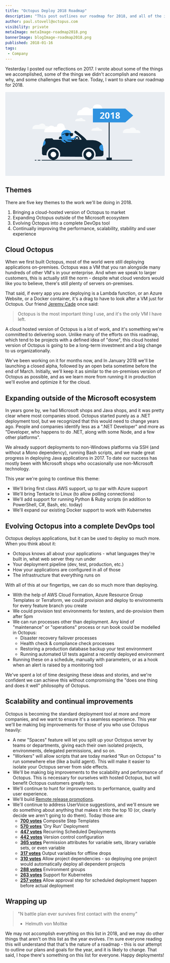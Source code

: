 ```yaml
---
title: "Octopus Deploy 2018 Roadmap"
description: "This post outlines our roadmap for 2018, and all of the improvements we're planning to make to Octopus over the next year."
author: paul.stovell@octopus.com
visibility: private
metaImage: metaImage-roadmap2018.png
bannerImage: blogImage-roadmap2018.png
published: 2018-01-16
tags:
 - Company
---
```


Yesterday I posted our reflections on 2017. I wrote about some of the things we accomplished, some of the things we didn't accomplish and reasons why, and some challenges that we face. Today, I want to share our roadmap for 2018. 

![Roadmap for 2018](blogImage-roadmap2018.png)

## Themes

There are five key themes to the work we'll be doing in 2018. 

1. Bringing a cloud-hosted version of Octopus to market
2. Expanding Octopus outside of the Microsoft ecosystem
3. Evolving Octopus into a complete DevOps tool
4. Continually improving the performance, scalability, stability and user experience

## Cloud Octopus

When we first built Octopus, most of the world were still deploying applications on-premises. Octopus was a VM that you ran alongside many hundreds of other VM's in your enterprise. And when we speak to larger customers, this is actually still the norm - despite what cloud vendors would like you to believe, there's still plenty of servers on-premises. 

That said, if every app you are deploying is a Lambda function, or an Azure Website, or a Docker container, it's a drag to have to look after a VM just for Octopus. Our friend [Jeremy Cade](https://twitter.com/jcade83?lang=en) once said:

> Octopus is the most important thing I use, and it's the only VM I have left.

A cloud hosted version of Octopus is a lot of work, and it's something we're committed to delivering soon. Unlike many of the efforts on this roadmap, which tend to be projects with a defined idea of "done", this cloud hosted version of Octopus is going to be a long-term investment and a big change to us organizationally. 

We've been working on it for months now, and In January 2018 we'll be launching a closed alpha, followed by an open beta sometime before the end of March. Initially, we'll keep it as similar to the on-premises version of Octopus as possible, and as we learn more from running it in production we'll evolve and optimize it for the cloud.  

## Expanding outside of the Microsoft ecosystem

In years gone by, we had Microsoft shops and Java shops, and it was pretty clear where most companies stood. Octopus started purely as a .NET deployment tool, but we recognized that this would need to change years ago. People and companies identify less as a ".NET Developer" and more as "Developer, who happens to do .NET, along with some Node, and a few other platforms". 

We already support deployments to non-Windows platforms via SSH (and without a Mono dependency), running Bash scripts, and we made great progress in deploying Java applications in 2017. To date our success has mostly been with Microsoft shops who occasionally use non-Microsoft technology. 

This year we're going to continue this theme:

- We'll bring first class AWS support, up to par with Azure support
- We'll bring Tentacle to Linux (to allow polling connections)
- We'll add support for running Python & Ruby scripts (in addition to PowerShell, C#, Bash, etc. today)
- We'll expand our existing Docker support to work with Kubernetes

## Evolving Octopus into a complete DevOps tool

Octopus deploys applications, but it can be used to deploy so much more. When you think about it:

- Octopus knows all about your applications - what languages they're built in, what web server they run under
- Your deployment pipeline (dev, test, production, etc.)
- How your applications are configured in all of those
- The infrastructure that everything runs on

With all of this at our fingertips, we can do so much more than deploying. 

- With the help of AWS Cloud Formation, Azure Resource Group Templates or Terraform, we could provision and deploy to environments for every feature branch you create
- We could provision test environments for testers, and de-provision them after 5pm
- We can run processes other than deployment. Any kind of "maintenance" or "operations" process or run book could be modelled in Octopus:
  - Disaster recovery failover processes 
  - Health check & compliance check processes 
  - Restoring a production database backup your test environment
  - Running automated UI tests against a recently deployed environment
- Running these on a schedule, manually with parameters, or as a hook when an alert is raised by a monitoring tool

We've spent a lot of time designing these ideas and stories, and we're confident we can achieve this without compromising the "does one thing and does it well" philosophy of Octopus. 

## Scalability and continual improvements

Octopus is becoming the standard deployment tool at more and more companies, and we want to ensure it's a seamless experience. This year we'll be making big improvements for those of you who use Octopus heavily:

- A new "Spaces" feature will let you split up your Octopus server by teams or departments, giving each their own isolated projects, environments, delegated permissions, and so on. 
- "Workers" will allow scripts that are today marked "Run on Octopus" to run somewhere else (like a build agent). This will make it easier to isolate your Octopus server from side effects. 
- We'll be making big improvements to the scalability and performance of Octopus. This is necessary for ourselves with hosted Octopus, but will benefit Octopus customers greatly too. 
- We'll continue to hunt for improvements to performance, quality and user experience. 
- We'll build [Remote release promotions](https://octopus.com/blog/remote-release-promotions-rfc).
- We'll continue to address UserVoice suggestions, and we'll ensure we do something about anything that makes it into the top 10 (or, clearly decide we aren't going to do them). Today those are:
  - **[700 votes](https://octopusdeploy.uservoice.com/forums/170787/suggestions/12948603)** Composite Step Templates
   - **[570 votes](https://octopusdeploy.uservoice.com/forums/170787/suggestions/6169634)** 'Dry Run' Deployment
   - **[447 votes](https://octopusdeploy.uservoice.com/forums/170787/suggestions/6599104)** Recurring Scheduled Deployments
   - **[442 votes](https://octopusdeploy.uservoice.com/forums/170787/suggestions/15698781)** Version control configuration
   - **[365 votes](https://octopusdeploy.uservoice.com/forums/170787/suggestions/6986441)** Permission attributes for variable sets, library variable sets, or even variable
   - **[317 votes](https://octopusdeploy.uservoice.com/forums/170787/suggestions/9196032)** Output variables for offline drops
   - **[310 votes](https://octopusdeploy.uservoice.com/forums/170787/suggestions/9811932)** Allow project dependencies - so deploying one project would automatically deploy all dependent projects
   - **[288 votes](https://octopusdeploy.uservoice.com/forums/170787/suggestions/5731235)** Environment groups
   - **[263 votes](https://octopusdeploy.uservoice.com/forums/170787/suggestions/17930755)** Support for Kubernetes
   - **[257 votes](https://octopusdeploy.uservoice.com/forums/170787/suggestions/6298548)** Allow approval step for scheduled deployment happen before actual deployment

## Wrapping up

> "N battle plan ever survives first contact with the enemy"
>  - Helmuth von Moltke

We may not accomplish everything on this list in 2018, and we may do other things that aren't on this list as the year evolves. I'm sure everyone reading this will understand that that's the nature of a roadmap - this is our attempt to outline our plans and goals for the year, and it is likely to change. That said, I hope there's something on this list for everyone. Happy deployments!